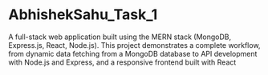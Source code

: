 # AbhishekSahu_Task_1
A full-stack web application built using the MERN stack (MongoDB, Express.js, React, Node.js). This project demonstrates a complete workflow, from dynamic data fetching from a MongoDB database to API development with Node.js and Express, and a responsive frontend built with React
